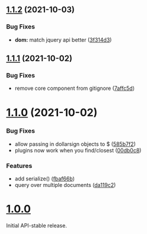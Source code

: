 ## [1.1.2](https://github.com/tubbo/dollarsign/compare/v1.1.1...v1.1.2) (2021-10-03)


### Bug Fixes

* **dom:** match jquery api better ([3f314d3](https://github.com/tubbo/dollarsign/commit/3f314d3093264f58477d4455db2cfce289887800))

## [1.1.1](https://github.com/tubbo/dollarsign/compare/v1.1.0...v1.1.1) (2021-10-02)


### Bug Fixes

* remove core component from gitignore ([7affc5d](https://github.com/tubbo/dollarsign/commit/7affc5d2449c3ed7cd35fc421b23d8fb8ac59484))

# [1.1.0](https://github.com/tubbo/dollarsign/compare/v1.0.0...v1.1.0) (2021-10-02)


### Bug Fixes

* allow passing in dollarsign objects to $ ([585b7f2](https://github.com/tubbo/dollarsign/commit/585b7f2ef3b94884a85bc5165e2494e97abc5803))
* plugins now work when you find/closest ([00db0c8](https://github.com/tubbo/dollarsign/commit/00db0c8126294a4fb9bb695a78393df7e0de3600))


### Features

* add serialize() ([fbaf66b](https://github.com/tubbo/dollarsign/commit/fbaf66bc3c06547064b32d20082739e10b43d989))
* query over multiple documents ([da119c2](https://github.com/tubbo/dollarsign/commit/da119c2cea8437b9907b32d94f0079418d05f6b8))

# [1.0.0](https://github.com/tubbo/dollarsign/releases/v1.0.0)

Initial API-stable release.
